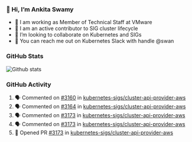 ### 👋 Hi, I’m Ankita Swamy 

- 💼 I am working as Member of Technical Staff at VMware
- 👀 I am an active contributor to SIG cluster lifecycle 
- 💞️ I’m looking to collaborate on Kubernetes and SIGs
- 💬 You can reach me out on Kubernetes Slack with handle @swan

### GitHub Stats
![Github stats](https://github-readme-stats.vercel.app/api?username=Ankitasw&count_private=true&show_icons=true&theme=tokyonight)

### GitHub Activity 
<!--START_SECTION:activity-->
1. 🗣 Commented on [#3160](https://github.com/kubernetes-sigs/cluster-api-provider-aws/issues/3160) in [kubernetes-sigs/cluster-api-provider-aws](https://github.com/kubernetes-sigs/cluster-api-provider-aws)
2. 🗣 Commented on [#3164](https://github.com/kubernetes-sigs/cluster-api-provider-aws/issues/3164) in [kubernetes-sigs/cluster-api-provider-aws](https://github.com/kubernetes-sigs/cluster-api-provider-aws)
3. 🗣 Commented on [#3173](https://github.com/kubernetes-sigs/cluster-api-provider-aws/issues/3173) in [kubernetes-sigs/cluster-api-provider-aws](https://github.com/kubernetes-sigs/cluster-api-provider-aws)
4. 🗣 Commented on [#3173](https://github.com/kubernetes-sigs/cluster-api-provider-aws/issues/3173) in [kubernetes-sigs/cluster-api-provider-aws](https://github.com/kubernetes-sigs/cluster-api-provider-aws)
5. 💪 Opened PR [#3173](https://github.com/kubernetes-sigs/cluster-api-provider-aws/pull/3173) in [kubernetes-sigs/cluster-api-provider-aws](https://github.com/kubernetes-sigs/cluster-api-provider-aws)
<!--END_SECTION:activity-->
